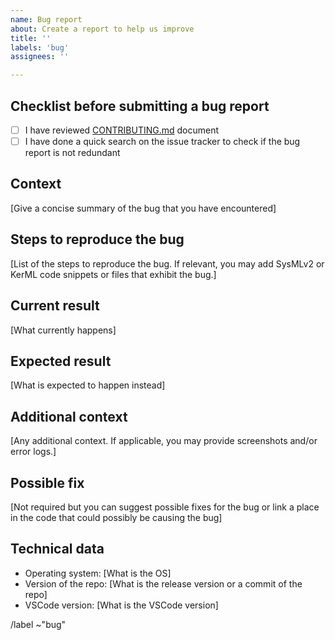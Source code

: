 ```yaml
---
name: Bug report
about: Create a report to help us improve
title: ''
labels: 'bug'
assignees: ''

---
```


## Checklist before submitting a bug report

- [ ] I have reviewed [CONTRIBUTING.md](CONTRIBUTING.md) document
- [ ] I have done a quick search on the issue tracker to check if the bug report is not redundant

## Context

[Give a concise summary of the bug that you have encountered]

## Steps to reproduce the bug

[List of the steps to reproduce the bug. If relevant, you may add SysMLv2 or KerML code snippets or files that exhibit the bug.]

## Current result

[What currently happens]

## Expected result

[What is expected to happen instead]

## Additional context

[Any additional context. If applicable, you may provide screenshots and/or error logs.]

## Possible fix

[Not required but you can suggest possible fixes for the bug or link a place in the code that could possibly be causing the bug]

## Technical data

- Operating system: [What is the OS]
- Version of the repo: [What is the release version or a commit of the repo]
- VSCode version: [What is the VSCode version]

/label ~"bug" 